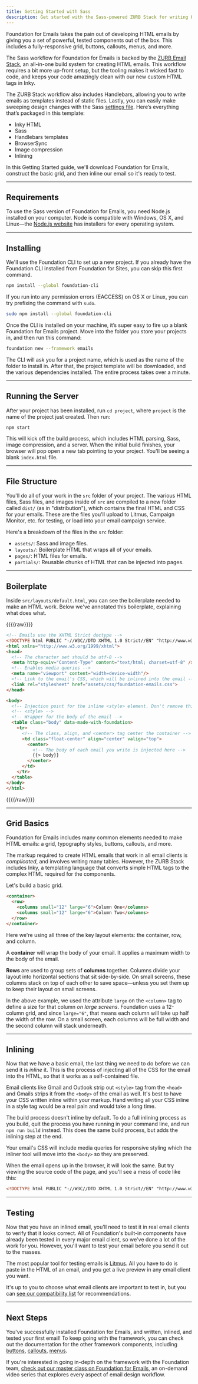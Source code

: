 ```yaml
---
title: Getting Started with Sass
description: Get started with the Sass-powered ZURB Stack for writing HTML emails.
---
```


Foundation for Emails takes the pain out of developing HTML emails by giving you a set of powerful, tested components out of the box. This includes a fully-responsive grid, buttons, callouts, menus, and more.

The Sass workflow for Foundation for Emails is backed by the [ZURB Email Stack](zurb-stack.html), an all-in-one build system for creating HTML emails. This workflow requires a bit more up-front setup, but the tooling makes it wicked fast to code, and keeps your code amazingly clean with our new custom HTML tags in Inky.

The ZURB Stack workflow also includes Handlebars, allowing you to write emails as templates instead of static files. Lastly, you can easily make sweeping design changes with the Sass [settings file](sass.html#the-settings-file). Here’s everything that’s packaged in this template:

- Inky HTML
- Sass
- Handlebars templates
- BrowserSync
- Image compression
- Inlining

In this Getting Started guide, we'll download Foundation for Emails, construct the basic grid, and then inline our email so it's ready to test.

---

## Requirements

To use the Sass version of Foundation for Emails, you need Node.js installed on your computer. Node is compatible with Windows, OS X, and Linux&mdash;the [Node.js website](https://nodejs.org/) has installers for every operating system.

---

## Installing

We'll use the Foundation CLI to set up a new project. If you already have the Foundation CLI installed from Foundation for Sites, you can skip this first command.

```bash
npm install --global foundation-cli
```

If you run into any permission errors (EACCESS) on OS X or Linux, you can try prefixing the command with `sudo`.

```bash
sudo npm install --global foundation-cli
```

Once the CLI is installed on your machine, it’s super easy to fire up a blank Foundation for Emails project. Move into the folder you store your projects in, and then run this command:

```bash
foundation new --framework emails
```

The CLI will ask you for a project name, which is used as the name of the folder to install in. After that, the project template will be downloaded, and the various dependencies installed. The entire process takes over a minute.

---

## Running the Server

After your project has been installed, run `cd project`, where `project` is the name of the project just created. Then run:

```bash
npm start
```

This will kick off the build process, which includes HTML parsing, Sass, image compression, and a server. When the initial build finishes, your browser will pop open a new tab pointing to your project. You'll be seeing a blank `index.html` file.

---

## File Structure

You'll do all of your work in the `src` folder of your project. The various HTML files, Sass files, and images inside of `src` are compiled to a new folder called `dist/` (as in "distribution"), which contains the final HTML and CSS for your emails. These are the files you'll upload to Litmus, Campaign Monitor, etc. for testing, or load into your email campaign service.

Here's a breakdown of the files in the `src` folder:

- `assets/`: Sass and image files.
- `layouts/`: Boilerplate HTML that wraps all of your emails.
- `pages/`: HTML files for emails.
- `partials/`: Reusable chunks of HTML that can be injected into pages.

---

## Boilerplate

Inside `src/layouts/default.html`, you can see the boilerplate needed to make an HTML work. Below we've annotated this boilerplate, explaining what does what.

{{{{raw}}}}

```html
<!-- Emails use the XHTML Strict doctype -->
<!DOCTYPE html PUBLIC "-//W3C//DTD XHTML 1.0 Strict//EN" "http://www.w3.org/TR/xhtml1/DTD/xhtml1-strict.dtd">
<html xmlns="http://www.w3.org/1999/xhtml">
<head>
  <!-- The character set should be utf-8 -->
  <meta http-equiv="Content-Type" content="text/html; charset=utf-8" />
  <!-- Enables media queries -->
  <meta name="viewport" content="width=device-width"/>
  <!-- Link to the email's CSS, which will be inlined into the email -->
  <link rel="stylesheet" href="assets/css/foundation-emails.css">
</head>

<body>
  <!-- Injection point for the inline <style> element. Don't remove this comment! -->
  <!-- <style> -->
  <!-- Wrapper for the body of the email -->
  <table class="body" data-made-with-foundation>
    <tr>
      <!-- The class, align, and <center> tag center the container -->
      <td class="float-center" align="center" valign="top">
        <center>
          <!-- The body of each email you write is injected here -->
          {{> body}}
        </center>
      </td>
    </tr>
  </table>
</body>
</html>
```

{{{{/raw}}}}

---

## Grid Basics

Foundation for Emails includes many common elements needed to make HTML emails: a grid, typography styles, buttons, callouts, and more.

The markup required to create HTML emails that work in all email clients is *complicated*, and involves writing many tables. However, the ZURB Stack includes Inky, a templating language that converts simple HTML tags to the complex HTML required for the components.

Let's build a basic grid.

```html
<container>
  <row>
    <columns small="12" large="6">Column One</columns>
    <columns small="12" large="6">Column Two</columns>
  </row>
</container>
```

Here we're using all three of the key layout elements: the container, row, and column.

A **container** will wrap the body of your email. It applies a maximum width to the body of the email.

**Rows** are used to group sets of **columns** together. Columns divide your layout into horizontal sections that sit side-by-side. On small screens, these columns stack on top of each other to save space&mdash;unless you set them up to keep their layout on small screens.

In the above example, we used the attribute `large` on the `<column>` tag to define a size for that column *on large screens*. Foundation uses a 12-column grid, and since `large="6"`, that means each column will take up half the width of the row. On a small screen, each columns will be full width and the second column will stack underneath.

---

## Inlining

Now that we have a basic email, the last thing we need to do before we can send it is *inline* it. This is the process of injecting all of the CSS for the email into the HTML, so that it works as a self-contained file.

Email clients like Gmail and Outlook strip out `<style>` tag from the `<head>` and Gmails strips it from the `<body>` of the email as well. It's best to have your CSS written inline within your markup. Hand writing all your CSS inline in a style tag would be a real pain and would take a long time. 

The build process doesn't inline by default. To do a full inlining process as you build, quit the process you have running in your command line, and run `npm run build` instead. This does the same build process, but adds the inlining step at the end.

Your email's CSS will include media queries for responsive styling which the inliner tool will move into the `<body>` so they are preserved.

When the email opens up in the browser, it will look the same. But try viewing the source code of the page, and you'll see a mess of code like this:

```html
<!DOCTYPE html PUBLIC "-//W3C//DTD XHTML 1.0 Strict//EN" "http://www.w3.org/TR/xhtml1/DTD/xhtml1-strict.dtd"><html xmlns="http://www.w3.org/1999/xhtml" lang="en" xml:lang="en" style="background:#cacaca;min-height:100%"><head><meta http-equiv="Content-Type" content="text/html; charset=utf-8">...
```

---

## Testing

Now that you have an inlined email, you'll need to test it in real email clients to verify that it looks correct. All of Foundation's built-in components have already been tested in every major email client, so we've done a lot of the work for you. However, you'll want to test your email before you send it out to the masses.

The most popular tool for testing emails is [Litmus](https://litmus.com/). All you have to do is paste in the HTML of an email, and you get a live preview in any email client you want.

It's up to you to choose what email clients are important to test in, but you can [see our compatibility list](compatibility.html) for recommendations.

---

## Next Steps

You've successfully installed Foundation for Emails, and written, inlined, and tested your first email! To keep going with the framework, you can check out the documentation for the other framework components, including [buttons](button.html), [callouts](callout.html), [menus](menu.html).

If you're interested in going in-depth on the framework with the Foundation team, [check out our master class on Foundation for Emails](http://zurb.com/university/responsive-emails-foundation), an on-demand video series that explores every aspect of email design workflow.
